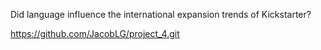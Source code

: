 Did language influence the international expansion trends of Kickstarter?

https://github.com/JacobLG/project_4.git